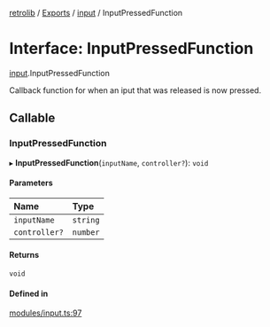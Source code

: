 [retrolib](../README.md) / [Exports](../modules.md) / [input](../modules/input.md) / InputPressedFunction

# Interface: InputPressedFunction

[input](../modules/input.md).InputPressedFunction

Callback function for when an iput that was released is now pressed.

## Callable

### InputPressedFunction

▸ **InputPressedFunction**(`inputName`, `controller?`): `void`

#### Parameters

| Name | Type |
| :------ | :------ |
| `inputName` | `string` |
| `controller?` | `number` |

#### Returns

`void`

#### Defined in

[modules/input.ts:97](https://github.com/philbgarner/retrolib/blob/4392da6/src/modules/input.ts#L97)
